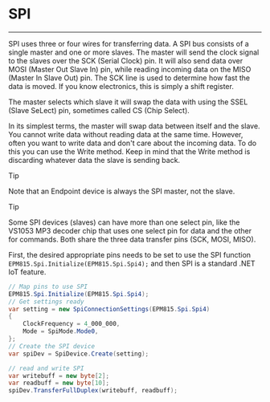 # SPI

---

SPI uses three or four wires for transferring data. A SPI bus consists of a single master and one or more slaves. The master will send the clock signal to the slaves over the SCK (Serial Clock) pin. It will also send data over MOSI (Master Out Slave In) pin, while reading incoming data on the MISO (Master In Slave Out) pin. The SCK line is used to determine how fast the data is moved. If you know electronics, this is simply a shift register.

The master selects which slave it will swap the data with using the SSEL (Slave SeLect) pin, sometimes called CS (Chip Select).

In its simplest terms, the master will swap data between itself and the slave. You cannot write data without reading data at the same time. However, often you want to write data and don't care about the incoming data. To do this you can use the Write method. Keep in mind that the Write method is discarding whatever data the slave is sending back.

> [!Tip]
> Note that an Endpoint device is always the SPI master, not the slave.

> [!Tip]
> Some SPI devices (slaves) can have more than one select pin, like the VS1053 MP3 decoder chip that uses one select pin for data and the other for commands. Both share the three data transfer pins (SCK, MOSI, MISO).

First, the desired appropriate pins needs to be set to use the SPI function `EPM815.Spi.Initialize(EPM815.Spi.Spi4);` and then SPI is a standard .NET IoT feature.

```cs
// Map pins to use SPI
EPM815.Spi.Initialize(EPM815.Spi.Spi4);
// Get settings ready
var setting = new SpiConnectionSettings(EPM815.Spi.Spi4)
{
    ClockFrequency = 4_000_000,
    Mode = SpiMode.Mode0,
};
// Create the SPI device
var spiDev = SpiDevice.Create(setting);

// read and write SPI
var writebuff = new byte[2];
var readbuff = new byte[10];
spiDev.TransferFullDuplex(writebuff, readbuff);
```
